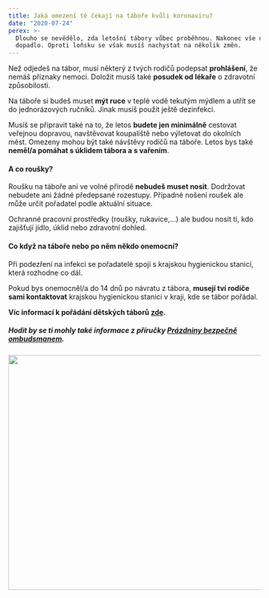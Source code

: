 ```yaml
---
title: Jaká omezení tě čekají na táboře kvůli koronaviru?
date: "2020-07-24"
perex: >-
  Dlouho se nevědělo, zda letošní tábory vůbec proběhnou. Nakonec vše dobře
  dopadlo. Oproti loňsku se však musíš nachystat na několik změn.
---
```


<p>Než odjedeš na tábor, musí některý z tvých rodičů podepsat <strong>prohlášení</strong>, že nemáš příznaky nemoci. Doložit musíš také <strong>posudek od lékaře</strong> o zdravotní způsobilosti.</p><p>Na táboře si budeš muset <strong>mýt ruce</strong> v teplé vodě tekutým mýdlem a utřít se do jednorázových ručníků. Jinak musíš použít ještě dezinfekci.</p><p>Musíš se připravit také na to, že letos <strong>budete jen minimálně</strong> cestovat veřejnou dopravou, navštěvovat koupaliště nebo výletovat do okolních měst. Omezeny mohou být také návštěvy rodičů na táboře. Letos bys také <strong>neměl/a pomáhat s úklidem tábora a s vařením</strong>.</p><h4>A co roušky? </h4><p>Roušku na táboře ani ve volné přírodě <strong>nebudeš muset nosit</strong>. Dodržovat nebudete ani žádné předepsané rozestupy. Případné nošení roušek ale může určit pořadatel podle aktuální situace. </p><p>Ochranné pracovní prostředky (roušky, rukavice,…) ale budou nosit ti, kdo zajišťují jídlo, úklid nebo zdravotní dohled.</p><h4>Co když na táboře nebo po něm někdo onemocní?</h4><p>Při podezření na infekci se pořadatelé spojí s krajskou hygienickou stanicí, která rozhodne co dál.</p><p>Pokud bys onemocněl/a do 14 dnů po návratu z tábora, <strong>musejí tví rodiče sami kontaktovat</strong> krajskou hygienickou stanici v kraji, kde se tábor pořádal.</p><p><strong>Víc informací k pořádání dětských táborů </strong><a href="https://koronavirus.mzcr.cz/wp-content/uploads/2020/06/tabory_rekreace_1906.pdf" target="a" class="https://koronavirus.mzcr.cz/deset-nejcasteji-kladenych-dotazu-v-souvislosti-s-pravidly-k-taborum-a-letnim-rekreacim-2020/"><strong>zde</strong></a><strong>.</strong></p><p><strong></strong></p><h5>Hodit by se ti mohly také informace z příručky <a href="https://www.ochrance.cz/fileadmin/user_upload/Letaky/Prazdniny-bezpecne.pdf?fbclid=IwAR3iz4VzHF1s1pBW2c4GEb4ojGUTKSH0VUc-yXgS1iiDfoQDNPz15hpCowU" target="_blank">Prázdniny bezpečně ombudsmanem</a>. </h5><p></p><p><img src="/media/17_letni_tabor.png.png" height="469" width="560" alt="" /></p>
